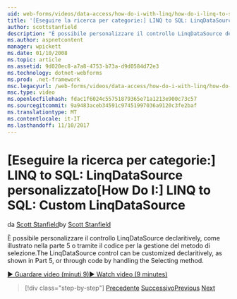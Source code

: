 ```yaml
---
uid: web-forms/videos/data-access/how-do-i-with-linq/how-do-i-linq-to-sql-custom-linqdatasource
title: '[Eseguire la ricerca per categorie:] LINQ to SQL: LinqDataSource personalizzato | Documenti Microsoft'
author: scottstanfield
description: "È possibile personalizzare il controllo LinqDataSource declaritively, come illustrato nella parte 5 o tramite il codice per la gestione del metodo di selezione."
ms.author: aspnetcontent
manager: wpickett
ms.date: 01/10/2008
ms.topic: article
ms.assetid: 9d020ec8-a7a8-4753-b73a-d9d0584d72e3
ms.technology: dotnet-webforms
ms.prod: .net-framework
msc.legacyurl: /web-forms/videos/data-access/how-do-i-with-linq/how-do-i-linq-to-sql-custom-linqdatasource
msc.type: video
ms.openlocfilehash: fdac1f6024c55751879365e71a1213e900c73c57
ms.sourcegitcommit: 9a9483aceb34591c97451997036a9120c3fe2baf
ms.translationtype: MT
ms.contentlocale: it-IT
ms.lasthandoff: 11/10/2017
---
```

<a name="how-do-i-linq-to-sql-custom-linqdatasource"></a><span data-ttu-id="c4279-103">[Eseguire la ricerca per categorie:] LINQ to SQL: LinqDataSource personalizzato</span><span class="sxs-lookup"><span data-stu-id="c4279-103">[How Do I:] LINQ to SQL: Custom LinqDataSource</span></span>
====================
<span data-ttu-id="c4279-104">da [Scott Stanfield](https://github.com/scottstanfield)</span><span class="sxs-lookup"><span data-stu-id="c4279-104">by [Scott Stanfield](https://github.com/scottstanfield)</span></span>

<span data-ttu-id="c4279-105">È possibile personalizzare il controllo LinqDataSource declaritively, come illustrato nella parte 5 o tramite il codice per la gestione del metodo di selezione.</span><span class="sxs-lookup"><span data-stu-id="c4279-105">The LinqDataSource control can be customized declaritively, as shown in Part 5, or through code by handling the Selecting method.</span></span>

[<span data-ttu-id="c4279-106">&#9654; Guardare video (minuti 9)</span><span class="sxs-lookup"><span data-stu-id="c4279-106">&#9654; Watch video (9 minutes)</span></span>](https://channel9.msdn.com/Blogs/ASP-NET-Site-Videos/how-do-i-linq-to-sql-custom-linqdatasource)

>[!div class="step-by-step"]
<span data-ttu-id="c4279-107">[Precedente](how-do-i-linq-to-sql-linqdatasource.md)
[Successivo](how-do-i-linq-to-sql-using-stored-procedures.md)</span><span class="sxs-lookup"><span data-stu-id="c4279-107">[Previous](how-do-i-linq-to-sql-linqdatasource.md)
[Next](how-do-i-linq-to-sql-using-stored-procedures.md)</span></span>
